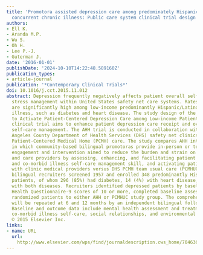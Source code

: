 ```yaml
---
title: 'Promotora assisted depression care among predominately Hispanic patients with
  concurrent chronic illness: Public care system clinical trial design'
authors:
- Ell K.
- Aranda M.P.
- Wu S.
- Oh H.
- Lee P.-J.
- Guterman J.
date: '2016-01-01'
publishDate: '2024-10-10T14:22:48.589160Z'
publication_types:
- article-journal
publication: '*Contemporary Clinical Trials*'
doi: 10.1016/j.cct.2015.11.012
abstract: Depression frequently negatively affects patient overall self-care and social
  stress management within United States safety net care systems. Rates of major depression
  are significantly high among low-income predominantly Hispanic/Latino with chronic
  illness, such as diabetes and heart disease. The study design of the A Helping Hand
  to Activate Patient-Centered Depression Care among Low-income Patients (AHH) randomized
  clinical trial aims to enhance patient depression care receipt and overall bio-psychosocial
  self-care management. The AHH trial is conducted in collaboration with three Los
  Angeles County Department of Health Services (DHS) safety net clinics that provide
  Patient-Centered Medical Home (PCMH) care. The study compares AHH intervention (AHH)
  in which community-based bilingual promotoras provide in-person or telephone patient
  engagement and intervention aimed to reduce the burden and strain on patients, families,
  and care providers by assessing, enhancing, and facilitating patient depression
  and co-morbid illness self-care management skill, and activating patient communication
  with clinic medical providers versus DHS PCMH team usual care (PCMHUC). AHH independent
  bilingual recruiters screened 1957 and enrolled 348 predominantly Hispanic/Latino
  patients, of whom 296 (85%) had diabetes, 14 (4%) with heart disease, and 38 (11%)
  with both diseases. Recruiters identified depressed patients by baseline Patient
  Health Questionnaire-9 scores of 10 or more, completed baseline assessments, and
  randomized patients to either AHH or PCMHUC study group. The comprehensive assessments
  will be repeated at 6 and 12 months by an independent bilingual follow-up interviewer.
  Baseline and outcome data include mental health assessment and treatment receipt,
  co-morbid illness self-care, social relationships, and environmental stressor assessments.Copyright
  © 2015 Elsevier Inc.
links:
- name: URL
  url: 
    http://www.elsevier.com/wps/find/journaldescription.cws_home/704636/description#description
---
```

